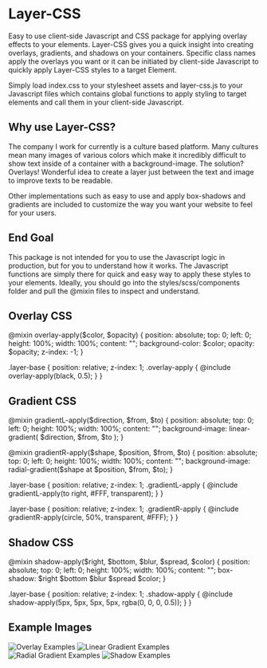 # Layer-CSS

Easy to use client-side Javascript and CSS package for applying overlay effects to your elements. Layer-CSS gives you a quick insight into creating overlays, gradients, and shadows on your containers. Specific class names apply the overlays you want or it can be initiated by client-side Javascript to quickly apply Layer-CSS styles to a target Element.

Simply load index.css to your stylesheet assets and layer-css.js to your Javascript files which contains global functions to apply styling to target elements and call them in your client-side Javascript.

## Why use Layer-CSS?

The company I work for currently is a culture based platform. Many cultures mean many images of various colors which make it incredibly difficult to show text inside of a container with a background-image. The solution? Overlays! Wonderful idea to create a layer just between the text and image to improve texts to be readable.

Other implementations such as easy to use and apply box-shadows and gradients are included to customize the way you want your website to feel for your users.

## End Goal

This package is not intended for you to use the Javascript logic in production, but for you to understand how it works. The Javascript functions are simply there for quick and easy way to apply these styles to your elements. Ideally, you should go into the styles/scss/components folder and pull the @mixin files to inspect and understand.

## Overlay CSS

@mixin overlay-apply($color, $opacity) {
  position: absolute;
  top: 0;
  left: 0;
  height: 100%;
  width: 100%;
  content: "";
  background-color: $color;
  opacity: $opacity;
  z-index: -1;
}

.layer-base {
  position: relative;
  z-index: 1;
  .overlay-apply {
    @include overlay-apply(black, 0.5);
  }
}

## Gradient CSS

@mixin gradientL-apply($direction, $from, $to) {
  position: absolute;
  top: 0;
  left: 0;
  height: 100%;
  width: 100%;
  content: "";
  background-image: linear-gradient(
    $direction,
    $from, $to
  );
}

@mixin gradientR-apply($shape, $position, $from, $to) {
  position: absolute;
  top: 0;
  left: 0;
  height: 100%;
  width: 100%;
  content: "";
  background-image: radial-gradient($shape at $position, $from, $to);
}

.layer-base {
  position: relative;
  z-index: 1;
  .gradientL-apply {
    @include gradientL-apply(to right, #FFF, transparent);
  }
}

.layer-base {
  position: relative;
  z-index: 1;
  .gradientR-apply {
    @include gradientR-apply(circle, 50%, transparent, #FFF);
  }
}

## Shadow CSS

@mixin shadow-apply($right, $bottom, $blur, $spread, $color) {
  position: absolute;
  top: 0;
  left: 0;
  height: 100%;
  width: 100%;
  content: "";
  box-shadow: $right $bottom $blur $spread $color;
}

.layer-base {
  position: relative;
  z-index: 1;
  .shadow-apply {
    @include shadow-apply(5px, 5px, 5px, 5px, rgba(0, 0, 0, 0.5));
  }
}

## Example Images

![Overlay Examples]()
![Linear Gradient Examples]()
![Radial Gradient Examples]()
![Shadow Examples]()
